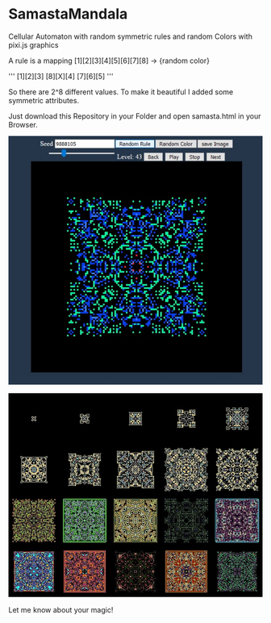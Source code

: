# SamastaMandala

Cellular Automaton with random symmetric rules and random Colors with pixi.js graphics

A rule is a mapping
[1][2][3][4][5][6][7][8] -> {random color} 

'''
[1][2][3]
[8][X][4]
[7][6][5] 
'''

So there are 2^8 different values. To make it beautiful I added some symmetric attributes.

Just download this Repository in your Folder and open samasta.html in your Browser.

![alt text](https://github.com/Derstefan/SamastaMandala/blob/master/lala.jpg)


![alt text](https://raw.githubusercontent.com/Derstefan/SamastaMandala/master/samasta3.jpg)

Let me know about your magic!
